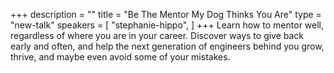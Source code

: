 +++
description = ""
title = "Be The Mentor My Dog Thinks You Are"
type = "new-talk"
speakers = [
        "stephanie-hippo",
]
+++
Learn how to mentor well, regardless of where you are in your career. Discover ways to give back early and often, and help the next generation of engineers behind you grow, thrive, and maybe even avoid some of your mistakes.